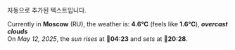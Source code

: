 
자동으로 추가된 텍스트입니다.

<!--START_SECTION:weather:moscow-->
Currently in **Moscow** (RU), the weather is: **4.6°C** (feels like **1.6°C**), ***overcast clouds***<br/>
On *May 12, 2025*, the *sun rises* at 🌅**04:23** and *sets* at 🌇**20:28**.
<!--END_SECTION:weather-->

